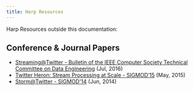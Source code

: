 ```yaml
---
title: Harp Resources
---
```


Harp Resources outside this documentation:

## Conference & Journal Papers

* [Streaming@Twitter - Bulletin of the IEEE Computer Society Technical Committee on Data Engineering](http://sites.computer.org/debull/A15dec/p15.pdf) (Jul, 2016)
* [Twitter Heron: Stream Processing at
  Scale - SIGMOD’15](http://dl.acm.org/citation.cfm?id=2742788) (May, 2015)
* [Storm@Twitter - SIGMOD'14](http://dl.acm.org/citation.cfm?id=2595641) (Jun, 2014)
 


